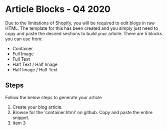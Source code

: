 # Article Blocks - Q4 2020
<p>Due to the limitations of Shopify, you will be required to edit blogs in raw HTML. The template for this has been created and you simply just need to copy and paste the desired sections to build your article. There are 5 blocks you can use from:</p>

- Container
- Full Image
- Full Text
- Half Text / Half Image
- Half Image / Half Text

## Steps
<p>Follow the below steps to generate your article </p>

1. Create your blog article.
1. Browse for the 'container.html' on github. Copy and paste the entire snippet. 
1. Item 3
